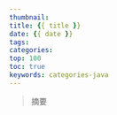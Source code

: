 ```yaml
---
thumbnail:
title: {{ title }}
date: {{ date }}
tags:
categories: 
top: 100
toc: true
keywords: categories-java
---
```

> 摘要
<!-- more -->
